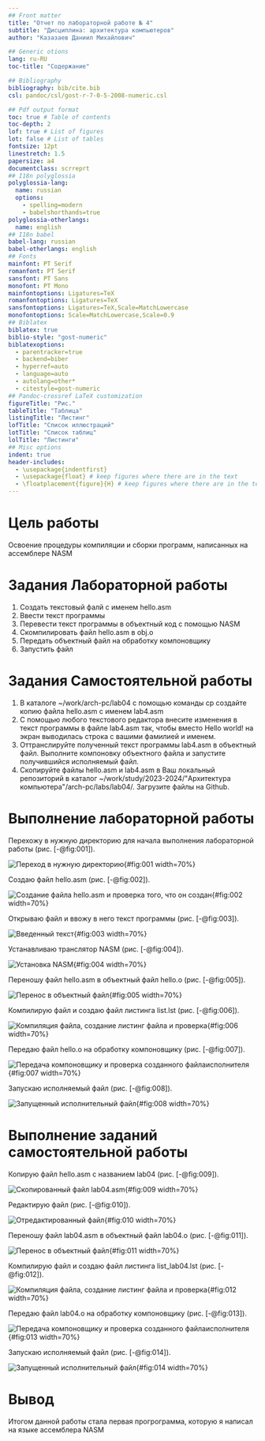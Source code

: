 ```yaml
---
## Front matter
title: "Отчет по лабораторной работе № 4"
subtitle: "Дисциплина: архитектура компьютеров"
author: "Казазаев Даниил Михайлович"

## Generic otions
lang: ru-RU
toc-title: "Содержание"

## Bibliography
bibliography: bib/cite.bib
csl: pandoc/csl/gost-r-7-0-5-2008-numeric.csl

## Pdf output format
toc: true # Table of contents
toc-depth: 2
lof: true # List of figures
lot: false # List of tables
fontsize: 12pt
linestretch: 1.5
papersize: a4
documentclass: scrreprt
## I18n polyglossia
polyglossia-lang:
  name: russian
  options:
	- spelling=modern
	- babelshorthands=true
polyglossia-otherlangs:
  name: english
## I18n babel
babel-lang: russian
babel-otherlangs: english
## Fonts
mainfont: PT Serif
romanfont: PT Serif
sansfont: PT Sans
monofont: PT Mono
mainfontoptions: Ligatures=TeX
romanfontoptions: Ligatures=TeX
sansfontoptions: Ligatures=TeX,Scale=MatchLowercase
monofontoptions: Scale=MatchLowercase,Scale=0.9
## Biblatex
biblatex: true
biblio-style: "gost-numeric"
biblatexoptions:
  - parentracker=true
  - backend=biber
  - hyperref=auto
  - language=auto
  - autolang=other*
  - citestyle=gost-numeric
## Pandoc-crossref LaTeX customization
figureTitle: "Рис."
tableTitle: "Таблица"
listingTitle: "Листинг"
lofTitle: "Список иллюстраций"
lotTitle: "Список таблиц"
lolTitle: "Листинги"
## Misc options
indent: true
header-includes:
  - \usepackage{indentfirst}
  - \usepackage{float} # keep figures where there are in the text
  - \floatplacement{figure}{H} # keep figures where there are in the text
---
```


# Цель работы

Освоение процедуры компиляции и сборки программ, написанных на ассемблере NASM

# Задания Лабораторной работы

1. Создать текстовый фалй с именем hello.asm
2. Ввести текст программы
3. Перевести текст программы в объектный код с помощью NASM
4. Скомпилировать файл hello.asm в obj.o
5. Передать объектный файл на обработку компоновщику
6. Запустить файл

# Задания Самостоятельной работы
1. В каталоге ~/work/arch-pc/lab04 с помощью команды cp создайте копию файла
hello.asm с именем lab4.asm
2. С помощью любого текстового редактора внесите изменения в текст программы в
файле lab4.asm так, чтобы вместо Hello world! на экран выводилась строка с вашими
фамилией и именем.
3. Оттранслируйте полученный текст программы lab4.asm в объектный файл. Выполните
компоновку объектного файла и запустите получившийся исполняемый файл.
4. Скопируйте файлы hello.asm и lab4.asm в Ваш локальный репозиторий в каталог ~/work/study/2023-2024/"Архитектура компьютера"/arch-pc/labs/lab04/.
Загрузите файлы на Github.

# Выполнение лабораторной работы

Перехожу в нужную директорию для начала выполнения лабораторной работы (рис. [-@fig:001]).

![Переход в нужную директорию](image/1.png){#fig:001 width=70%}

Создаю файл hello.asm (рис. [-@fig:002]).

![Создание файла hello.asm и проверка того, что он создан](image/2.png){#fig:002 width=70%}

Открываю файл и ввожу в него текст программы (рис. [-@fig:003]).

![Введенный текст](image/3.png){#fig:003 width=70%}

Устанавливаю транслятор NASM (рис. [-@fig:004]).

![Установка NASM](image/4.png){#fig:004 width=70%}

Переношу файл hello.asm в объектный файл hello.o (рис. [-@fig:005]).

![Перенос в объектный файл](image/5.png){#fig:005 width=70%}

Компилирую файл и создаю файл листинга list.lst (рис. [-@fig:006]).

![Компиляция файла, создание листинг файла и проверка](image/6.png){#fig:006 width=70%}

Передаю файл hello.o на обработку компоновщику (рис. [-@fig:007]).

![Передача компоновщику и проверка созданного файлаисполнителя](image/7.png){#fig:007 width=70%}

Запускаю исполняемый файл (рис. [-@fig:008]).

![Запущенный исполнительный файл](image/8.png){#fig:008 width=70%}

# Выполнение заданий самостоятельной работы

Копирую файл hello.asm с названием lab04 (рис. [-@fig:009]).

![Скопированный файл lab04.asm](image/9.png){#fig:009 width=70%}

Редактирую файл (рис. [-@fig:010]).

![Отредактированный файл](image/10.png){#fig:010 width=70%}

Переношу файл lab04.asm в объектный файл lab04.o (рис. [-@fig:011]).

![Перенос в объектный файл](image/11.png){#fig:011 width=70%}

Компилирую файл и создаю файл листинга list_lab04.lst (рис. [-@fig:012]).

![Компиляция файла, создание листинг файла и проверка](image/12.png){#fig:012 width=70%}

Передаю файл lab04.o на обработку компоновщику (рис. [-@fig:013]).

![Передача компоновщику и проверка созданного файлаисполнителя](image/13.png){#fig:013 width=70%}

Запускаю исполняемый файл (рис. [-@fig:014]).

![Запущенный исполнительный файл](image/14.png){#fig:014 width=70%}
# Вывод

Итогом данной работы стала первая прогрограмма, которую я написал на языке ассемблера NASM

